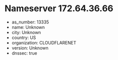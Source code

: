 # Nameserver 172.64.36.66

* as_number: 13335
* name: Unknown
* city: Unknown
* country: US
* organization: CLOUDFLARENET
* version: Unknown
* dnssec: true
